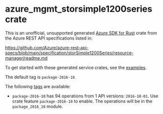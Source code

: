 # azure_mgmt_storsimple1200series crate

This is an unofficial, unsupported generated [Azure SDK for Rust](https://github.com/Azure/azure-sdk-for-rust/tree/legacy) crate from the Azure REST API specifications listed in:

https://github.com/Azure/azure-rest-api-specs/blob/main/specification/storSimple1200Series/resource-manager/readme.md

To get started with these generated service crates, see the [examples](https://github.com/Azure/azure-sdk-for-rust/blob/legacy/services/README.md#examples).

The default tag is `package-2016-10`.

The following [tags](https://github.com/Azure/azure-sdk-for-rust/blob/legacy/services/tags.md) are available:

- `package-2016-10` has 94 operations from 1 API versions: `2016-10-01`. Use crate feature `package-2016-10` to enable. The operations will be in the `package_2016_10` module.